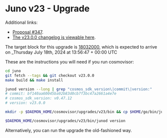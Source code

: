 # Juno v23 - Upgrade

Additional links:

- [Proposal #347](https://www.mintscan.io/juno/proposals/352).
- [The v23.0.0 changelog is viewable here](https://github.com/CosmosContracts/juno/releases/tag/v23.0.0).

The target block for this upgrade is [18032000](https://www.mintscan.io/juno/blocks/18032000), which is expected to arrive on _Thursday July 18th, 2024 at 13:56:47 + 00:00 UTC

These are the instructions you will need if you run cosmovisor:

```bash
cd juno
git fetch --tags && git checkout v23.0.0
make build && make install

junod version --long | grep "cosmos_sdk_version\|commit\|version:"
# commit: bf140aa60045ba92b83d0cb7f3bc47a2661a4e7e
# cosmos_sdk_version: v0.47.12
# version: v23.0.0

mkdir -p $DAEMON_HOME/cosmovisor/upgrades/v23/bin && cp $HOME/go/bin/junod $DAEMON_HOME/cosmovisor/upgrades/v23/bin

$DAEMON_HOME/cosmovisor/upgrades/v23/bin/junod version
```

Alternatively, you can run the upgrade the old-fashioned way.